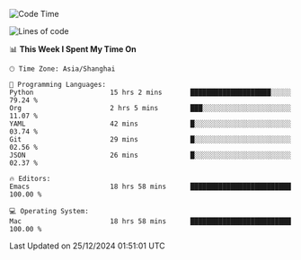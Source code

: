 <!--START_SECTION:waka-->
![Code Time](http://img.shields.io/badge/Code%20Time-2%2C404%20hrs%207%20mins-blue)

![Lines of code](https://img.shields.io/badge/From%20Hello%20World%20I%27ve%20Written-309.8%20thousand%20lines%20of%20code-blue)

📊 **This Week I Spent My Time On** 

```text
🕑︎ Time Zone: Asia/Shanghai

💬 Programming Languages: 
Python                   15 hrs 2 mins       ████████████████████░░░░░   79.24 % 
Org                      2 hrs 5 mins        ███░░░░░░░░░░░░░░░░░░░░░░   11.07 % 
YAML                     42 mins             █░░░░░░░░░░░░░░░░░░░░░░░░   03.74 % 
Git                      29 mins             █░░░░░░░░░░░░░░░░░░░░░░░░   02.56 % 
JSON                     26 mins             █░░░░░░░░░░░░░░░░░░░░░░░░   02.37 % 

🔥 Editors: 
Emacs                    18 hrs 58 mins      █████████████████████████   100.00 % 

💻 Operating System: 
Mac                      18 hrs 58 mins      █████████████████████████   100.00 % 
```


 Last Updated on 25/12/2024 01:51:01 UTC
<!--END_SECTION:waka-->
